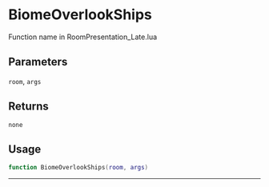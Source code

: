 # BiomeOverlookShips
Function name in RoomPresentation_Late.lua
## Parameters
`room`, `args`
## Returns
`none`
## Usage
```lua
function BiomeOverlookShips(room, args)
```
---
